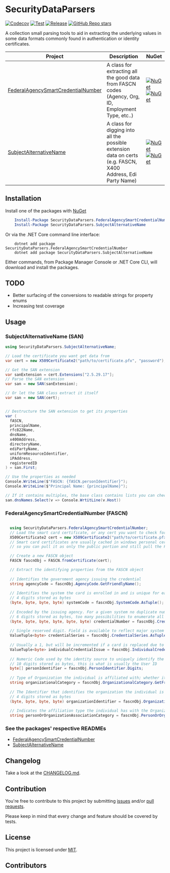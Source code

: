 # SecurityDataParsers

[![Codecov](https://img.shields.io/codecov/c/github/josh-hemphill/Security-Data-Parsers.svg?style=?style=plastic)](https://codecov.io/gh/josh-hemphill/Security-Data-Parsers)
[![Test](https://github.com/josh-hemphill/Security-Data-Parsers/actions/workflows/test.yml/badge.svg)](https://github.com/josh-hemphill/Security-Data-Parsers/actions/workflows/test.yml) [![Release](https://github.com/josh-hemphill/Security-Data-Parsers/actions/workflows/release.yml/badge.svg)](https://github.com/josh-hemphill/Security-Data-Parsers/actions/workflows/release.yml) [![GitHub Repo stars](https://img.shields.io/github/stars/josh-hemphill/Security-Data-Parsers?logo=github)](https://github.com/josh-hemphill/Security-Data-Parsers)

A collection small parsing tools to aid in extracting the underlying values in some data formats commonly found in authentication or identity certificates.

<!-- cspell: disable bracketsstartstop -->

Project | Description | NuGet
--- | --- | ---
[FederalAgencySmartCredentialNumber](https://www.nuget.org/packages/SecurityDataParsers.FederalAgencySmartCredentialNumber) | A class for extracting all the good data from FASCN codes (Agency, Org, ID, Employment Type, etc..) | [![NuGet](https://img.shields.io/nuget/vpre/SecurityDataParsers.FederalAgencySmartCredentialNumber.svg)](https://www.nuget.org/packages/SecurityDataParsers.FederalAgencySmartCredentialNumber) [![NuGet](https://img.shields.io/nuget/dt/SecurityDataParsers.FederalAgencySmartCredentialNumber.svg)](https://www.nuget.org/packages/SecurityDataParsers.FederalAgencySmartCredentialNumber)
[SubjectAlternativeName](https://www.nuget.org/packages/SecurityDataParsers.SubjectAlternativeName) | A class for digging into all the possible extension data on certs (e.g. FASCN, X400 Address, Edi Party Name) | [![NuGet](https://img.shields.io/nuget/vpre/SecurityDataParsers.SubjectAlternativeName.svg)](https://www.nuget.org/packages/SecurityDataParsers.SubjectAlternativeName) [![NuGet](https://img.shields.io/nuget/dt/SecurityDataParsers.SubjectAlternativeName.svg)](https://www.nuget.org/packages/SecurityDataParsers.SubjectAlternativeName)

## Installation

Install one of the packages with [NuGet](https://www.nuget.org/)

```powershell
    Install-Package SecurityDataParsers.FederalAgencySmartCredentialNumber
    Install-Package SecurityDataParsers.SubjectAlternativeName
```

Or via the .NET Core command line interface:

```shell
    dotnet add package SecurityDataParsers.FederalAgencySmartCredentialNumber
    dotnet add package SecurityDataParsers.SubjectAlternativeName
```

Either commands, from Package Manager Console or .NET Core CLI, will download and install the packages.

## TODO

  - Better surfacing of the conversions to readable strings for property enums
  - Increasing test coverage

## Usage

### SubjectAlternativeName (SAN)

```c#
using SecurityDataParsers.SubjectAlternativeName;

// Load the certificate you want get data from
var cert = new X509Certificate2("path/to/certificate.pfx", "password");

// Get the SAN extension
var sanExtension = cert.Extensions["2.5.29.17"];
// Parse the SAN extension
var san = new SAN(sanExtension);

// Or let the SAN class extract it itself
var san = new SAN(cert);


// Destructure the SAN extension to get its properties
var (
  fASCN,
  principalName,
  rfc822Name,
  dnsName,
  x400Address,
  directoryName,
  ediPartyName,
  uniformResourceIdentifier,
  iPAddress,
  registeredID
) = san.First;

// Use the properties as needed
Console.WriteLine($"FASCN: {fASCN.personIdentifier}");
Console.WriteLine($"Principal Name: {principalName}");

// If it contains multiples, the base class contains lists you can check.
san.dnsNames.Select(v => Console.WrtitLine(v.Host))
```

### FederalAgencySmartCredentialNumber (FASCN)

```C#

  using SecurityDataParsers.FederalAgencySmartCredentialNumber;
  // Load the smart card certificate, or any cert you want to check for a FASCN
  X509Certificate2 cert = new X509Certificate2("path/to/certificate.pfx", "password");
  // Smart card certificates are usually cached in windows personal cert store,
  // so you can pull it as only the public portion and still pull the FASCN off it.

  // Create a new FASCN object
  FASCN fascnObj = FASCN.fromCertificate(cert);

  // Extract the identifying properties from the FASCN object
  
  // Identifies the government agency issuing the credential
  string agencyCode = fascnObj.AgencyCode.GetFriendlyName();
  
  // Identifies the system the card is enrolled in and is unique for each site
  // 4 digits stored as bytes
  (byte, byte, byte, byte) systemCode = fascnObj.SystemCode.AsTuple();
  
  // Encoded by the issuing agency. For a given system no duplicate numbers are active.
  // 6 digits stored as bytes, too many possibilities to enumerate all possible friendly names, so it's up to the user to find agency codes.
  (byte, byte, byte, byte, byte, byte) credentialNumber = fascnObj.CredentialNumber.AsTuple();
  
  // Single reserved digit. Field is available to reflect major system changes
  ValueTuple<byte> credentialSeries = fascnObj.CredentialSeries.AsTuple();
  
  // Usually a 1, but will be incremented if a card is replaced due to loss or damaged
  ValueTuple<byte> individualCredentialIssue = fascnObj.IndividualCredentialIssue.AsTuple();
  
  // Numeric Code used by the identity source to uniquely identify the token carrier
  // 10 digits stored as bytes, this is what is usually the User ID
  byte[] personIdentifier = fascnObj.PersonIdentifier.Digits;
  
  // Type of Organization the individual is affiliated with; whether it is Federal, State, Commercial, or Foreign
  string organizationalCategory = fascnObj.OrganizationalCategory.GetFriendlyName();
  
  // The Identifier that identifies the organization the individual is affiliated with.
  // 4 digits stored as bytes
  (byte, byte, byte, byte) organizationIdentifier = fascnObj.OrganizationIdentifier.AsTuple();
  
  // Indicates the affiliation type the individual has with the Organization, including their employment type.
  string personOrOrganizationAssociationCategory = fascnObj.PersonOrOrganizationAssociationCategory.GetFriendlyName();

```

### See the packages' respective READMEs

  - [FederalAgencySmartCredentialNumber](https://github.com/josh-hemphill/Security-Data-Parsers/tree/latest/CHANGELOG.md)
  - [SubjectAlternativeName](https://github.com/josh-hemphill/Security-Data-Parsers/tree/latest/CHANGELOG.md)

## Changelog

Take a look at the [CHANGELOG.md](https://github.com/josh-hemphill/Security-Data-Parsers/tree/latest/CHANGELOG.md).

## Contribution

You're free to contribute to this project by submitting [issues](https://github.com/josh-hemphill/Security-Data-Parsers/issues) and/or [pull requests](https://github.com/josh-hemphill/Security-Data-Parsers/pulls).

Please keep in mind that every change and feature should be covered by
tests.

## License

This project is licensed under [MIT](https://github.com/josh-hemphill/Security-Data-Parsers/blob/latest/LICENSE).

## Contributors

<!-- ALL-CONTRIBUTORS-LIST:START - Do not remove or modify this section -->
<!-- ALL-CONTRIBUTORS-LIST:END -->
